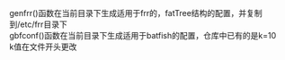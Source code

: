 genfrr()函数在当前目录下生成适用于frr的，fatTree结构的配置，并复制到/etc/frr目录下
\
gbfconf()函数在当前目录下生成适用于batfish的配置，仓库中已有的是k=10
\
k值在文件开头更改

